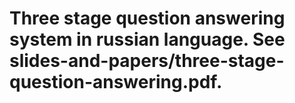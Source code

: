 # Three stage question answering system in russian language. See slides-and-papers/three-stage-question-answering.pdf.
